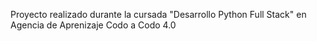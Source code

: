 Proyecto realizado durante la cursada "Desarrollo Python Full Stack" en Agencia de Aprenizaje Codo a Codo 4.0
